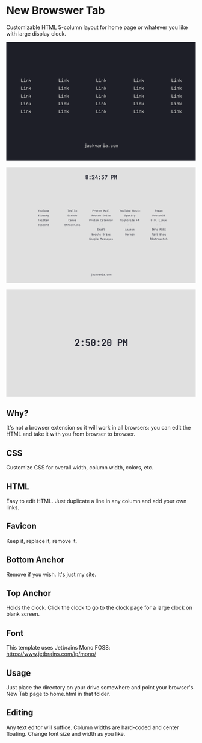 # New Browswer Tab
Customizable HTML 5-column layout for home page or whatever you like with large display clock.

![screenshot](newTab.png)

![screenshot](newTabCustom.png)

![screenshot](clock.png)

## Why?
It's not a browser extension so it will work in all browsers: you can edit the HTML and take it with you from browser to browser.

## CSS
Customize CSS for overall width, column width, colors, etc.

## HTML
Easy to edit HTML. Just duplicate a line in any column and add your own links.

## Favicon
Keep it, replace it, remove it.

## Bottom Anchor
Remove if you wish. It's just my site.

## Top Anchor
Holds the clock. Click the clock to go to the clock page for a large clock on blank screen.

## Font
This template uses Jetbrains Mono FOSS: https://www.jetbrains.com/lp/mono/

## Usage
Just place the directory on your drive somewhere and point your browser's New Tab page to home.html in that folder.

## Editing
Any text editor will suffice. Column widths are hard-coded and center floating. Change font size and width as you like.
